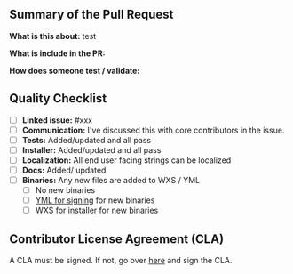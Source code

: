 ## Summary of the Pull Request

**What is this about:** test

**What is include in the PR:** 

**How does someone test / validate:** 

## Quality Checklist

- [ ] **Linked issue:** #xxx
- [ ] **Communication:** I've discussed this with core contributors in the issue. 
- [ ] **Tests:** Added/updated and all pass
- [ ] **Installer:** Added/updated and all pass
- [ ] **Localization:** All end user facing strings can be localized
- [ ] **Docs:** Added/ updated
- [ ] **Binaries:** Any new files are added to WXS / YML
   - [ ] No new binaries
   - [ ] [YML for signing](https://github.com/microsoft/PowerToys/blob/master/.pipelines/pipeline.user.windows.yml#L68) for new binaries
   - [ ] [WXS for installer](https://github.com/microsoft/PowerToys/blob/master/installer/PowerToysSetup/Product.wxs) for new binaries

## Contributor License Agreement (CLA)
A CLA must be signed. If not, go over [here](https://cla.opensource.microsoft.com/microsoft/PowerToys) and sign the CLA.
